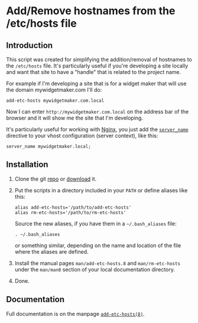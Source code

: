 # Add/Remove hostnames from the /etc/hosts file

## Introduction

This script was created for simplifying the addition/removal of
hostnames to the `/etc/hosts` file. It's particularly useful if you're
developing a site locally and want that site to have a "handle" that
is related to the project name.

For example if I'm developing a site that is for a widget maker that
will use the domain mywidgetmaker.com I'll do:

    add-etc-hosts mywidgetmaker.com.local
   
Now I can enter `http://mywidgetmaker.com.local` on the address bar of the
browser and it will show me the site that I'm developing.

It's particularly useful for working with [Nginx](http://nginx.org), 
you just add the
[`server_name`](http://wiki.nginx.org/HttpCoreModule#server_name)
directive to your vhost configuration (server context), like this:

    server_name mywidgetmaker.local;  

## Installation

 1. Clone the git [repo](git://github.com/perusio/add-etc-hosts.git) or [download](https://github.com/perusio/add-etc-hosts/archives/master) it.
 
 2. Put the scripts in a directory included in your `PATH` or define
    aliases like this:
        
        alias add-etc-hosts='/path/to/add-etc-hosts'
        alias rm-etc-hosts='/path/to/rm-etc-hosts'
        
    Source the new aliases, if you have them in a `~/.bash_aliases` file:
    
        . ~/.bash_aliases
        
    or something similar, depending on the name and location of the
    file where the aliases are defined.    
    
 3. Install the manual pages `man/add-etc-hosts.8` and
    `man/rm-etc-hosts` under the `man/man8` section of your local
    documentation directory.
        
 4. Done.
 
## Documentation
 
Full documentation is on the  manpage [`add-etc-hosts(8)`](http://github.perusio.org/add-etc-hosts).

